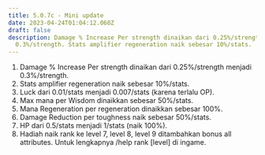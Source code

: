 ```yaml
---
title: 5.0.7c - Mini update
date: 2023-04-24T01:04:12.060Z
draft: false
description: Damage % Increase Per strength dinaikan dari 0.25%/strength menjadi
  0.3%/strength. Stats amplifier regeneration naik sebesar 10%/stats.
---
```

1. Damage % Increase Per strength dinaikan dari 0.25%/strength menjadi 0.3%/strength.
2. Stats amplifier regeneration naik sebesar 10%/stats.
3. Luck dari 0.01/stats menjadi 0.007/stats (karena terlalu OP).
4. Max mana per Wisdom dinaikkan sebesar 50%/stats.
5. Mana Regeneration per regeneration dinaikkan sebesar 100%.
6. Damage Reduction per toughness naik sebesar 50%/stats.
7. HP dari 0.5/stats menjadi 1/stats (naik 100%).
8. Hadiah naik rank ke level 7, level 8, level 9 ditambahkan bonus all attributes. Untuk lengkapnya /help rank \[level] di ingame.